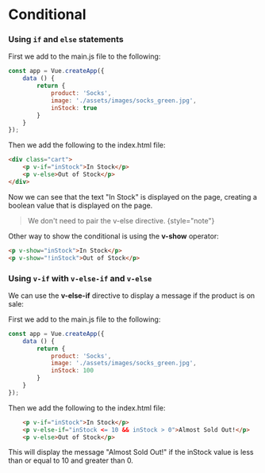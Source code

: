 # Conditional

### Using `if` and `else` statements

First we add to the main.js file to the following:

```javascript
const app = Vue.createApp({
    data () {
        return {
            product: 'Socks',
            image: './assets/images/socks_green.jpg',
            inStock: true
        }
    }
});
```

Then we add the following to the index.html file:

```html
<div class="cart">
    <p v-if="inStock">In Stock</p>
    <p v-else>Out of Stock</p>  
</div>
```
Now we can see that the text "In Stock" is displayed on the page, creating a boolean value that is displayed on the page.

> We don't need to pair the v-else directive.
> {style="note"}

Other way to show the conditional is using the **v-show** operator:

```html
<p v-show="inStock">In Stock</p>
<p v-show="!inStock">Out of Stock</p>
```

### Using `v-if` with `v-else-if` and `v-else`

We can use the **v-else-if** directive to display a message if the product is on sale:

First we add to the main.js file to the following:

```javascript
const app = Vue.createApp({
    data () {
        return {
            product: 'Socks',
            image: './assets/images/socks_green.jpg',
            inStock: 100
        }
    }
});
```

Then we add the following to the index.html file:

```html
    <p v-if="inStock">In Stock</p>
    <p v-else-if="inStock <= 10 && inStock > 0">Almost Sold Out!</p>
    <p v-else>Out of Stock</p>
```

This will display the message "Almost Sold Out!" if the inStock value is less than or equal to 10 and greater than 0.
